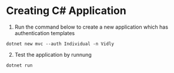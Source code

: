 # Creating C# Application

1. Run the command below to create a new application which has authentication templates

```
dotnet new mvc --auth Individual -n Vidly
```
2. Test the application by runnung

```
dotnet run
```
